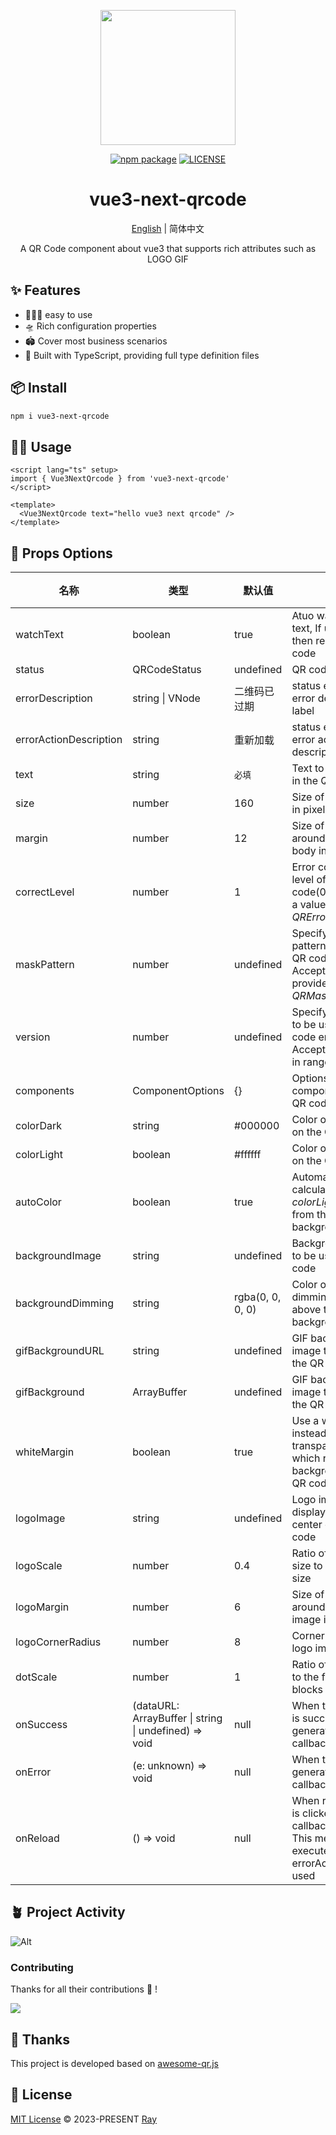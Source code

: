 <p align="center">
  <a href="https://github.com/XiaoDaiGua-Ray/vue3-next-qrcode">
    <img width="216" src="https://usc1.contabostorage.com/c2e495d7890844d392e8ec0c6e5d77eb:alist/ray/ray.svg?sign=ZklU9Bh5b6oKp1X0LOhGwkx4g5mW4wk_w9Jt5zlZ5EQ=:0">
  </a>
</p>
<p align="center">
  <a href="https://www.npmjs.com/package/vue3-next-qrcode?activeTab=readme"><img src="https://img.shields.io/npm/v/vue3-next-qrcode.svg" alt="npm package"></a>
  <a href="https://github.com/XiaoDaiGua-Ray/vue3-next-qrcode/blob/main/LICENSE"><img src="https://img.shields.io/github/license/XiaoDaiGua-Ray/vue3-next-qrcode" alt="LICENSE"></a>
</p>

<div align="center">

# vue3-next-qrcode

[English](https://github.com/XiaoDaiGua-Ray/vue3-next-qrcode/blob/main/README.md) | 简体中文

A QR Code component about vue3 that supports rich attributes such as LOGO GIF

</div>

## ✨ Features

- 🏄🏼‍♂️ easy to use
- 🛸 Rich configuration properties
- 🏟️ Cover most business scenarios
- 🎯 Built with TypeScript, providing full type definition files

## 📦 Install

```bash
npm i vue3-next-qrcode
```

## 🤹‍♀️ Usage

```vue
<script lang="ts" setup>
import { Vue3NextQrcode } from 'vue3-next-qrcode'
</script>

<template>
  <Vue3NextQrcode text="hello vue3 next qrcode" />
</template>
```

## 🤺 Props Options

| **名称**               | **类型**                                              | **默认值**       | **说明**                                                                                                             | **版本** |
| ---------------------- | ----------------------------------------------------- | ---------------- | -------------------------------------------------------------------------------------------------------------------- | -------- |
| watchText              | boolean                                               | true             | Atuo watch QR code text, If update text, then re-render QR code                                                      | \*       |
| status                 | QRCodeStatus                                          | undefined        | QR code status                                                                                                       | \*       |
| errorDescription       | string \| VNode                                       | 二维码已过期     | status error QR code error description label                                                                         | \*       |
| errorActionDescription | string                                                | 重新加载         | status error QR code error action description label                                                                  | \*       |
| text                   | string                                                | `必填`           | Text to be encoded in the QR code                                                                                    | \*       |
| size                   | number                                                | 160              | Size of the QR code in pixel                                                                                         | \*       |
| margin                 | number                                                | 12               | Size of margins around the QR code body in pixel                                                                     | \*       |
| correctLevel           | number                                                | 1                | Error correction level of the QR code(0-3), Accepts a value provided by _QRErrorCorrectLevel_                        | \*       |
| maskPattern            | number                                                | undefined        | Specify the mask pattern to be used in QR code encoding, Accepts a value provided by _QRMaskPattern_                 | \*       |
| version                | number                                                | undefined        | Specify the version to be used in QR code encoding, Accepts an integer in range [1, 40]                              | \*       |
| components             | ComponentOptions                                      | {}               | Options to control components in the QR code                                                                         | \*       |
| colorDark              | string                                                | #000000          | Color of the blocks on the QR code                                                                                   | \*       |
| colorLight             | boolean                                               | #ffffff          | Color of the blocks on the QR code                                                                                   | \*       |
| autoColor              | boolean                                               | true             | Automatically calculate the _colorLight_ value from the QR code's background                                         | \*       |
| backgroundImage        | string                                                | undefined        | Background image to be used in the QR code                                                                           | \*       |
| backgroundDimming      | string                                                | rgba(0, 0, 0, 0) | Color of the dimming mask above the background image                                                                 | \*       |
| gifBackgroundURL       | string                                                | undefined        | GIF background image to be used in the QR code                                                                       | \*       |
| gifBackground          | ArrayBuffer                                           | undefined        | GIF background image to be used in the QR code                                                                       | \*       |
| whiteMargin            | boolean                                               | true             | Use a white margin instead of a transparent one which reveals the background of the QR code on margins               | \*       |
| logoImage              | string                                                | undefined        | Logo image to be displayed at the center of the QR code                                                              | \*       |
| logoScale              | number                                                | 0.4              | Ratio of the logo size to the QR code size                                                                           | \*       |
| logoMargin             | number                                                | 6                | Size of margins around the logo image in pixels                                                                      | \*       |
| logoCornerRadius       | number                                                | 8                | Corner radius of the logo image in pixels                                                                            | \*       |
| dotScale               | number                                                | 1                | Ratio of the real size to the full size of the blocks                                                                | \*       |
| onSuccess              | (dataURL: ArrayBuffer \| string \| undefined) => void | null             | When the QR code is successfully generated, this callback is called                                                  | \*       |
| onError                | (e: unknown) => void                                  | null             | When the QR code generation fails, this callback is called                                                           | \*       |
| onReload               | () => void                                            | null             | When reload button is clicked, this callback is called, This method will not execute if the errorAction slot is used | \*       |

## 🪴 Project Activity

![Alt](https://repobeats.axiom.co/api/embed/7802e3c093747ad0cf1dbda3937e7a34500428ad.svg 'Repobeats analytics image')

### Contributing

Thanks for all their contributions 🐝 !

<a href="https://github.com/XiaoDaiGua-Ray/vue3-next-qrcode/graphs/contributors">
  <img src="https://contrib.rocks/image?repo=XiaoDaiGua-Ray/vue3-next-qrcode" />
</a>

## 🌸 Thanks

This project is developed based on [awesome-qr.js](https://github.com/SumiMakito/Awesome-qr.js/blob/master/README.md)

## 📄 License

[MIT License](https://github.com/XiaoDaiGua-Ray/vue3-next-qrcode/blob/main/LICENSE) © 2023-PRESENT [Ray](https://github.com/XiaoDaiGua-Ray/vue3-next-qrcode)
